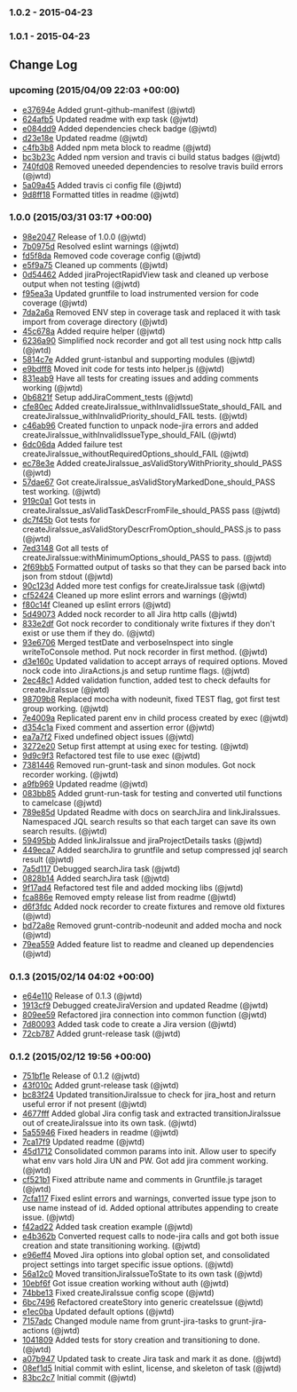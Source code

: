 ### 1.0.2 - 2015-04-23
### 1.0.1 - 2015-04-23
## Change Log

### upcoming (2015/04/09 22:03 +00:00)
- [e37694e](https://github.com/jwtd/grunt-jira-actions/commit/e37694edd666d3ebc208a890c630e729f72f26ce) Added grunt-github-manifest (@jwtd)
- [624afb5](https://github.com/jwtd/grunt-jira-actions/commit/624afb5a3d48773349f8354a85655b2f0590d2ce) Updated readme with exp task (@jwtd)
- [e084dd9](https://github.com/jwtd/grunt-jira-actions/commit/e084dd9fa795787b43fdaf7a005a955259d9c34a) Added dependencies check badge (@jwtd)
- [d23e18e](https://github.com/jwtd/grunt-jira-actions/commit/d23e18e9a944363825310a82232bbbdda9f3e571) Updated readme (@jwtd)
- [c4fb3b8](https://github.com/jwtd/grunt-jira-actions/commit/c4fb3b87deebd5b84bff4eaf287429499d4f0338) Added npm meta block to readme (@jwtd)
- [bc3b23c](https://github.com/jwtd/grunt-jira-actions/commit/bc3b23c12938973b1b336a8d580d4baf9d4827f9) Added npm version and travis ci build status badges (@jwtd)
- [740fd08](https://github.com/jwtd/grunt-jira-actions/commit/740fd08d2dc88040a9b6941437d1ee43ed197df5) Removed uneeded dependencies to resolve travis build errors (@jwtd)
- [5a09a45](https://github.com/jwtd/grunt-jira-actions/commit/5a09a459d14e56c50a6d26f8c8d6f898618bf1cb) Added travis ci config file (@jwtd)
- [9d8ff18](https://github.com/jwtd/grunt-jira-actions/commit/9d8ff18b163857746e92a06d58dbf8bf74bd44e6) Formatted titles in readme (@jwtd)

### 1.0.0 (2015/03/31 03:17 +00:00)
- [98e2047](https://github.com/jwtd/grunt-jira-actions/commit/98e2047831c90d9010ecd90ef52104cbb0cc36f0) Release of 1.0.0 (@jwtd)
- [7b0975d](https://github.com/jwtd/grunt-jira-actions/commit/7b0975dbc2eca6c8b7da9baea8885d9ac7f960b8) Resolved eslint warnings (@jwtd)
- [fd5f8da](https://github.com/jwtd/grunt-jira-actions/commit/fd5f8dac0b6fbd8b4f2752d52c9422b45257d5bb) Removed code coverage config (@jwtd)
- [e5f9a75](https://github.com/jwtd/grunt-jira-actions/commit/e5f9a75cf0a06e6a9559326c69dd3816bd093d35) Cleaned up comments (@jwtd)
- [0d54462](https://github.com/jwtd/grunt-jira-actions/commit/0d5446209ffd0b41d3e060fcc9dfa2fee026d168) Added jiraProjectRapidView task and cleaned up verbose output when not testing (@jwtd)
- [f95ea3a](https://github.com/jwtd/grunt-jira-actions/commit/f95ea3aacd82f8aa0b30e7278bcaf89520995d05) Updated gruntfile to load instrumented version for code coverage (@jwtd)
- [7da2a6a](https://github.com/jwtd/grunt-jira-actions/commit/7da2a6a83b5cce32d05b9fc3c4bb98b5f9abe217) Removed ENV step in coverage task and replaced it with task import from coverage directory (@jwtd)
- [45c678a](https://github.com/jwtd/grunt-jira-actions/commit/45c678a9e3c65b53ea5b8c3381d663655cabd430) Added require helper (@jwtd)
- [6236a90](https://github.com/jwtd/grunt-jira-actions/commit/6236a909441fccaa79e76b76727211e7a52409e2) Simplified nock recorder and got all test using nock http calls (@jwtd)
- [5814c7e](https://github.com/jwtd/grunt-jira-actions/commit/5814c7efb2ff6656646d92ef5c5afee0a2e0a171) Added grunt-istanbul and supporting modules (@jwtd)
- [e9bdff8](https://github.com/jwtd/grunt-jira-actions/commit/e9bdff8a5268d16b09f2b2ecc018ba7e15f9daa4) Moved init code for tests into helper.js (@jwtd)
- [831eab9](https://github.com/jwtd/grunt-jira-actions/commit/831eab9988f68c2090fcd14768a0bcc916c316a6) Have all tests for creating issues and adding comments working (@jwtd)
- [0b6821f](https://github.com/jwtd/grunt-jira-actions/commit/0b6821ffb1e9be74176831a1f8398e4ce0984824) Setup addJiraComment_tests (@jwtd)
- [cfe80ec](https://github.com/jwtd/grunt-jira-actions/commit/cfe80ec6970cbc610cd9396e676689d65f3e284a) Added createJiraIssue_withInvalidIssueState_should_FAIL and createJiraIssue_withInvalidPriority_should_FAIL tests. (@jwtd)
- [c46ab96](https://github.com/jwtd/grunt-jira-actions/commit/c46ab96560938b2d1bb9c32a62a30b8e223b90e5) Created function to unpack node-jira errors and added createJiraIssue_withInvalidIssueType_should_FAIL (@jwtd)
- [6dc06da](https://github.com/jwtd/grunt-jira-actions/commit/6dc06da78acedba32c43f4ce027bdf44570e47b7) Added failure test createJiraIssue_withoutRequiredOptions_should_FAIL (@jwtd)
- [ec78e3e](https://github.com/jwtd/grunt-jira-actions/commit/ec78e3e53862375ae5fb162b1f8232defd924c3c) Added createJiraIssue_asValidStoryWithPriority_should_PASS (@jwtd)
- [57dae67](https://github.com/jwtd/grunt-jira-actions/commit/57dae677d9d2e3bc25188a2501611db04b5cad9e) Got createJiraIssue_asValidStoryMarkedDone_should_PASS test working. (@jwtd)
- [919c0a1](https://github.com/jwtd/grunt-jira-actions/commit/919c0a1a87e2b0e479b7e864c2c23d057a629f5c) Got tests in createJiraIssue_asValidTaskDescrFromFile_should_PASS pass (@jwtd)
- [dc7f45b](https://github.com/jwtd/grunt-jira-actions/commit/dc7f45b9914749e7fb3476b4d8a37b0f8b623101) Got tests for createJiraIssue_asValidStoryDescrFromOption_should_PASS.js to pass (@jwtd)
- [7ed3148](https://github.com/jwtd/grunt-jira-actions/commit/7ed3148b85c84a9e42fa4d83751bde82609c0cc2) Got all tests of createJiraIssue:withMinimumOptions_should_PASS to pass. (@jwtd)
- [2f69bb5](https://github.com/jwtd/grunt-jira-actions/commit/2f69bb5a535aefd2fb45c1fe91476d56a4cfb2b9) Formatted output of tasks so that they can be parsed back into json from stdout (@jwtd)
- [90c123d](https://github.com/jwtd/grunt-jira-actions/commit/90c123d85beb0409a03968870395e14774ac0aba) Added more test configs for createJiraIssue task (@jwtd)
- [cf52424](https://github.com/jwtd/grunt-jira-actions/commit/cf52424cd42e6a1b0e466ba15c5360677fd298b8) Cleaned up more eslint errors and warnings (@jwtd)
- [f80c14f](https://github.com/jwtd/grunt-jira-actions/commit/f80c14fd3649d2d68f2f3a5a2dd22b74b3016274) Cleaned up eslint errors (@jwtd)
- [5d49073](https://github.com/jwtd/grunt-jira-actions/commit/5d49073816f29129c0395f69648868f710754ced) Added nock recorder to all Jira http calls (@jwtd)
- [833e2df](https://github.com/jwtd/grunt-jira-actions/commit/833e2df55d36208e9228db6c4f601549b6462c41) Got nock recorder to conditionaly write fixtures if they don't exist or use them if they do. (@jwtd)
- [93e6706](https://github.com/jwtd/grunt-jira-actions/commit/93e670632ec1f78fbc5426477aa3d29f5c04d138) Merged testDate and verboseInspect into single writeToConsole method. Put nock recorder in  first method. (@jwtd)
- [d3e160c](https://github.com/jwtd/grunt-jira-actions/commit/d3e160c5c180c3e9d23cb82075ed84665135de2b) Updated validation to accept arrays of required options. Moved nock code into JiraActions.js and setup runtime flags. (@jwtd)
- [2ec48c1](https://github.com/jwtd/grunt-jira-actions/commit/2ec48c1588734fdbe1e4d212ceff854ead24612e) Added validation function, added test to check defaults for createJiraIssue (@jwtd)
- [98709b8](https://github.com/jwtd/grunt-jira-actions/commit/98709b842084f6b68c60b7e6d3b00a2c7b372641) Replaced mocha with nodeunit, fixed TEST flag, got first test group working. (@jwtd)
- [7e4009a](https://github.com/jwtd/grunt-jira-actions/commit/7e4009adbf863c5d256a7b727a0061b8a0f8fe03) Replicated parent env in child process created by exec (@jwtd)
- [d354c1a](https://github.com/jwtd/grunt-jira-actions/commit/d354c1adbff55bb29288a9d02f6d04e7ca815d58) Fixed comment and assertion error (@jwtd)
- [ea7a7f2](https://github.com/jwtd/grunt-jira-actions/commit/ea7a7f2365d0ef4c49f8c6d3eb163b4849fbc044) Fixed undefined object issues (@jwtd)
- [3272e20](https://github.com/jwtd/grunt-jira-actions/commit/3272e20c07ca360126faae7e54dbbb115a271fb4) Setup first attempt at using exec for testing. (@jwtd)
- [9d9c9f3](https://github.com/jwtd/grunt-jira-actions/commit/9d9c9f3b69b55b1def71e5a97001d400234ae0ce) Refactored test file to use exec (@jwtd)
- [7381446](https://github.com/jwtd/grunt-jira-actions/commit/7381446091e5d3f9462e0fef46c0ff24b62940af) Removed run-grunt-task and sinon modules. Got nock recorder working. (@jwtd)
- [a9fb969](https://github.com/jwtd/grunt-jira-actions/commit/a9fb9697235df498184a6670dca9869480de5706) Updated readme (@jwtd)
- [083bb85](https://github.com/jwtd/grunt-jira-actions/commit/083bb852761eb5af654b9305cb7671661133ea06) Added grunt-run-task for testing and converted util functions to camelcase (@jwtd)
- [789e85d](https://github.com/jwtd/grunt-jira-actions/commit/789e85d7330387e37c55f8532c70b130c71e9466) Updated Readme with docs on searchJira and linkJiraIssues. Namespaced JQL search results so that each target can save its own search results. (@jwtd)
- [59495bb](https://github.com/jwtd/grunt-jira-actions/commit/59495bbe5527df0fe8c9cd6589ea52cf914b1c31) Added linkJiraIssue and jiraProjectDetails tasks (@jwtd)
- [449eca7](https://github.com/jwtd/grunt-jira-actions/commit/449eca7a3a342a13c27f0eaf6507ba196fd05f64) Added searchJira to gruntfile and setup compressed jql search result (@jwtd)
- [7a5d117](https://github.com/jwtd/grunt-jira-actions/commit/7a5d117ef17a9a96cc3195d85a31671cdd5d27de) Debugged searchJira task (@jwtd)
- [0828b14](https://github.com/jwtd/grunt-jira-actions/commit/0828b14d2ba920c9ffd455bed431afb25c8e8b78) Added searchJira task (@jwtd)
- [9f17ad4](https://github.com/jwtd/grunt-jira-actions/commit/9f17ad4c4063fc1663622fcbc4e03440a90d5166) Refactored test file and added mocking libs (@jwtd)
- [fca886e](https://github.com/jwtd/grunt-jira-actions/commit/fca886e7533466929a3b313e415adefc59f98c02) Removed empty release list from readme (@jwtd)
- [d6f3fdc](https://github.com/jwtd/grunt-jira-actions/commit/d6f3fdc58c791e91260f472b199ea80f55e1414c) Added nock recorder to create fixtures and remove old fixtures (@jwtd)
- [bd72a8e](https://github.com/jwtd/grunt-jira-actions/commit/bd72a8e43e45b329fedc65fa056c48d7e6b24d7b) Removed grunt-contrib-nodeunit and added mocha and nock (@jwtd)
- [79ea559](https://github.com/jwtd/grunt-jira-actions/commit/79ea559a6f79d25b9fb9c6c82a3bf229f476eaa7) Added feature list to readme and cleaned up dependencies (@jwtd)

### 0.1.3 (2015/02/14 04:02 +00:00)
- [e64e110](https://github.com/jwtd/grunt-jira-actions/commit/e64e110210ad8a6fa2e30fd30f4bfb9931a993a1) Release of 0.1.3 (@jwtd)
- [1913cf9](https://github.com/jwtd/grunt-jira-actions/commit/1913cf94324eefe050d3d1d6274a6ba95b1d95b2) Debugged createJiraVersion and updated Readme (@jwtd)
- [809ee59](https://github.com/jwtd/grunt-jira-actions/commit/809ee5954882135cab25988588f968354d784460) Refactored jira connection into common function (@jwtd)
- [7d80093](https://github.com/jwtd/grunt-jira-actions/commit/7d800936f8ad8c8153f0bd084136451e093b33d6) Added task code to create a Jira version (@jwtd)
- [72cb787](https://github.com/jwtd/grunt-jira-actions/commit/72cb7874dbe1282495158b05b3fb327899d416bf) Added grunt-release task (@jwtd)

### 0.1.2 (2015/02/12 19:56 +00:00)
- [751bf1e](https://github.com/jwtd/grunt-jira-actions/commit/751bf1e20bac7b80a070bc8a707749927034c4b2) Release of 0.1.2 (@jwtd)
- [43f010c](https://github.com/jwtd/grunt-jira-actions/commit/43f010c65af42af9804e93a4539841e26430dbb8) Added grunt-release task (@jwtd)
- [bc83f24](https://github.com/jwtd/grunt-jira-actions/commit/bc83f247009deb4bf90708640415dfba41b24ebd) Updated transitionJiraIssue to check for jira_host and return useful error if not present (@jwtd)
- [4677fff](https://github.com/jwtd/grunt-jira-actions/commit/4677fff6deaed611d60072b7a56ce4f3e4726a8e) Added global Jira config task and extracted transitionJiraIssue out of createJiraIssue into its own task. (@jwtd)
- [5a55946](https://github.com/jwtd/grunt-jira-actions/commit/5a55946ab1ace0d1bcef3c2024753ed3417db1b3) Fixed headers in readme (@jwtd)
- [7ca17f9](https://github.com/jwtd/grunt-jira-actions/commit/7ca17f983cb5338cf48ce0352ab50b0d0025c78a) Updated readme (@jwtd)
- [45d1712](https://github.com/jwtd/grunt-jira-actions/commit/45d171237924a1d1b5556a50d3cfc9b311b84b37) Consolidated common params into init. Allow user to specify what env vars hold Jira UN and PW. Got add jira comment working. (@jwtd)
- [cf521b1](https://github.com/jwtd/grunt-jira-actions/commit/cf521b1f9693abdce2c2c3a9fda3838ed589a5e1) Fixed attribute name and comments in Gruntfile.js taraget (@jwtd)
- [7cfa117](https://github.com/jwtd/grunt-jira-actions/commit/7cfa117e309dad7deaaf30b35d39d1a78b7fcf2a) Fixed eslint errors and warnings, converted issue type json to use name instead of id. Added optional attributes appending to create issue. (@jwtd)
- [f42ad22](https://github.com/jwtd/grunt-jira-actions/commit/f42ad22fdfc239c1e1f00d0f71925a21d255bbf9) Added task creation example (@jwtd)
- [e4b362b](https://github.com/jwtd/grunt-jira-actions/commit/e4b362beab85e5764e33a01a09559c5c8e0c4070) Converted request calls to node-jira calls and got both issue creation and state transitioning working. (@jwtd)
- [e96eff4](https://github.com/jwtd/grunt-jira-actions/commit/e96eff4c4e3a543a45d96f95f4853acd488830d6) Moved Jira options into global option set, and consolidated project settings into target specific issue options. (@jwtd)
- [56a12c0](https://github.com/jwtd/grunt-jira-actions/commit/56a12c01822b41e74b6f525745e8c0ed3e1498ae) Moved transitionJiraIssueToState to its own task (@jwtd)
- [10ebf6f](https://github.com/jwtd/grunt-jira-actions/commit/10ebf6fe7502b56d7cc905504d11b9ae38f75d24) Got issue creation working without auth (@jwtd)
- [74bbe13](https://github.com/jwtd/grunt-jira-actions/commit/74bbe13c946461d992fb195ace0f4f00df0c39b9) Fixed createJiraIssue config scope (@jwtd)
- [6bc7496](https://github.com/jwtd/grunt-jira-actions/commit/6bc74962587e2cda6218718ed65df1f643cefd32) Refactored createStory into generic createIssue (@jwtd)
- [e1ec0ba](https://github.com/jwtd/grunt-jira-actions/commit/e1ec0ba8e0db1b6365cdc4f10ed29b17c51b8ae5) Updated default options (@jwtd)
- [7157adc](https://github.com/jwtd/grunt-jira-actions/commit/7157adcf90cc425d5e057a2c4101c0899a7f7a2f) Changed module name from grunt-jira-tasks to grunt-jira-actions (@jwtd)
- [1041809](https://github.com/jwtd/grunt-jira-actions/commit/1041809667e28749857f3a48cecccd9710073c9f) Added tests for story creation and transitioning to done. (@jwtd)
- [a07b947](https://github.com/jwtd/grunt-jira-actions/commit/a07b9470a2adb57402345c85450a4188111fe35b) Updated task to create Jira task and mark it as done. (@jwtd)
- [08ef1d5](https://github.com/jwtd/grunt-jira-actions/commit/08ef1d5ac8044ef43c79db13d468e5f9db7be97d) Initial commit with eslint, license, and skeleton of task (@jwtd)
- [83bc2c7](https://github.com/jwtd/grunt-jira-actions/commit/83bc2c74d98b7d318db06a47bfeb5fab68c12261) Initial commit (@jwtd)